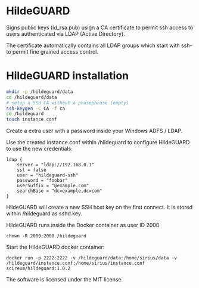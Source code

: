 # HildeGUARD
Signs public keys (id_rsa.pub) usign a CA certificate to permit ssh access to
users authenticated via LDAP (Active Directory).

The certificate automatically contains all LDAP groups which start with ssh-
to permit fine grained access control.

# HildeGUARD installation

```bash
mkdir -p /hildeguard/data
cd /hildeguard/data
# setup a SSH CA without a phasephrase (empty)
ssh-keygen -C CA -f ca
cd /hildeguard
touch instance.conf

```

Create a extra user with a password inside your Windows ADFS / LDAP.

Use the created instance.conf within /hildeguard to configure HildeGUARD to use the new credentials:
```
ldap {
    server = "ldap://192.168.0.1"
    ssl = false
    user = "hildeguard-ssh"
    password = "foobar"
    userSuffix = "@example.com"
    searchBase = "dc=example,dc=com"
}
```
 HildeGUARD will create a new SSH host key on the first connect. It is stored within /hildeguard as sshd.key.
 
 HildeGUARD runs inside the Docker container as user ID 2000
 
 ```
 chown -R 2000:2000 /hildeguard
 ```
 
 Start the HildeGUARD docker container:
 
 ```
 docker run -p 2222:2222 -v /hildeguard/data:/home/sirius/data -v /hildeguard/instance.conf:/home/sirius/instance.conf  scireum/hildeguard:1.0.2
 ```


The software is licensed under the MIT license.
